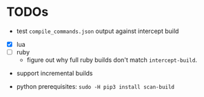 # TODOs

- test `compile_commands.json` output against intercept build
 - [x] lua
 - [ ] ruby
    - figure out why full ruby builds don't match `intercept-build`.
- support incremental builds 
 
- python prerequisites: `sudo -H pip3 install scan-build`